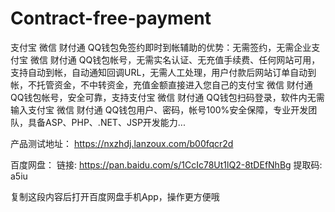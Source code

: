 # Contract-free-payment
支付宝 微信 财付通 QQ钱包免签约即时到帐辅助的优势：无需签约，无需企业支付宝 微信 财付通 QQ钱包帐号，无需实名认证、无充值手续费、任何网站可用，支持自动到帐，自动通知回调URL，无需人工处理，用户付款后网站订单自动到帐，不托管资金，不中转资金，充值金额直接进入您自己的支付宝 微信 财付通 QQ钱包帐号，安全可靠，支持支付宝 微信 财付通 QQ钱包扫码登录，软件内无需输入支付宝 微信 财付通 QQ钱包用户、密码，帐号100%安全保障，专业开发团队，具备ASP、PHP、.NET、JSP开发能力...

产品测试地址： https://nxzhdj.lanzoux.com/b00fqcr2d

百度网盘：
链接: https://pan.baidu.com/s/1CcIc78Ut1lQ2-8tDEfNhBg 提取码: a5iu

复制这段内容后打开百度网盘手机App，操作更方便哦

